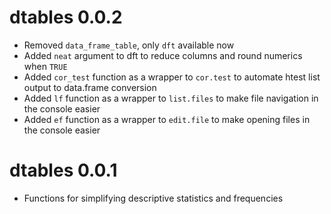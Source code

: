 # dtables 0.0.2 

* Removed `data_frame_table`, only `dft` available now
* Added `neat` argument to dft to reduce columns and round numerics when `TRUE`
* Added `cor_test` function as a wrapper to `cor.test` to automate htest list output to data.frame conversion
* Added `lf` function as a wrapper to `list.files` to make file navigation in the console easier
* Added `ef` function as a wrapper to `edit.file` to make opening files in the console easier


# dtables 0.0.1 

* Functions for simplifying descriptive statistics and frequencies
